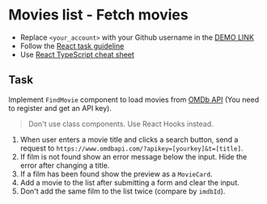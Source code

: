 # Movies list - Fetch movies
- Replace `<your_account>` with your Github username in the
 [DEMO LINK](https://Ingvvvar.github.io/react_movies-list-fetch-movies/)
- Follow the [React task guideline](https://github.com/mate-academy/react_task-guideline#react-tasks-guideline)
- Use [React TypeScript cheat sheet](https://mate-academy.github.io/fe-program/js/extra/react-typescript)

## Task
Implement `FindMovie` component to load movies from [OMDb API](http://www.omdbapi.com/) (You need to register and get an API key).

> Don't use class components. Use React Hooks instead.

1. When user enters a movie title and clicks a search button, send a request to `https://www.omdbapi.com/?apikey=[yourkey]&t=[title]`.
1. If film is not found show an error message below the input. Hide the error after changing a title.
1. If a film has been found show the preview as a `MovieCard`.
1. Add a movie to the list after submitting a form and clear the input.
1. Don't add the same film to the list twice (compare by `imdbId`).
